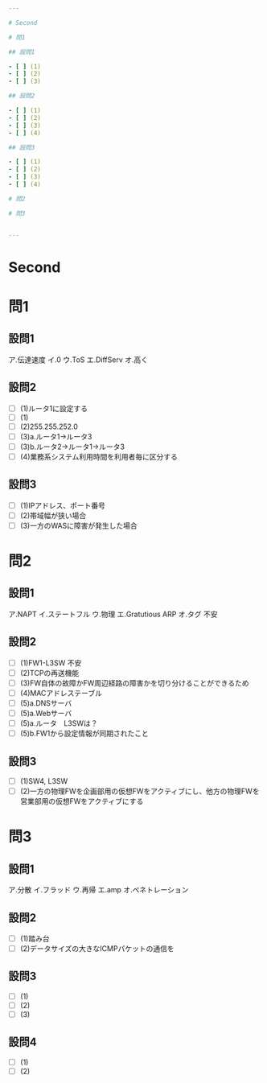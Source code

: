 ```yaml
---

# Second

# 問1

## 設問1

- [ ] (1)
- [ ] (2)
- [ ] (3)

## 設問2

- [ ] (1)
- [ ] (2)
- [ ] (3)
- [ ] (4)

## 設問3

- [ ] (1)
- [ ] (2)
- [ ] (3)
- [ ] (4)

# 問2

# 問3


---
```


# Second

# 問1

## 設問1

ア.伝達速度
イ.0
ウ.ToS
エ.DiffServ
オ.高く

## 設問2

- [ ] (1)ルータ1に設定する
- [ ] (1)
- [ ] (2)255.255.252.0
- [ ] (3)a.ルータ1→ルータ3
- [ ] (3)b.ルータ2→ルータ1→ルータ3
- [ ] (4)業務系システム利用時間を利用者毎に区分する

## 設問3

- [ ] (1)IPアドレス、ポート番号
- [ ] (2)帯域幅が狭い場合
- [ ] (3)一方のWASに障害が発生した場合

# 問2

## 設問1

ア.NAPT
イ.ステートフル
ウ.物理
エ.Gratutious ARP
オ.タグ 不安

## 設問2

- [ ] (1)FW1-L3SW 不安
- [ ] (2)TCPの再送機能
- [ ] (3)FW自体の故障かFW周辺経路の障害かを切り分けることができるため
- [ ] (4)MACアドレステーブル
- [ ] (5)a.DNSサーバ
- [ ] (5)a.Webサーバ
- [ ] (5)a.ルータ　L3SWは？
- [ ] (5)b.FW1から設定情報が同期されたこと

## 設問3

- [ ] (1)SW4, L3SW
- [ ] (2)一方の物理FWを企画部用の仮想FWをアクティブにし、他方の物理FWを営業部用の仮想FWをアクティブにする

# 問3

## 設問1

ア.分散
イ.フラッド
ウ.再帰
エ.amp
オ.ペネトレーション

## 設問2

- [ ] (1)踏み台
- [ ] (2)データサイズの大きなICMPパケットの通信を

## 設問3

- [ ] (1)
- [ ] (2)
- [ ] (3)

## 設問4

- [ ] (1)
- [ ] (2)